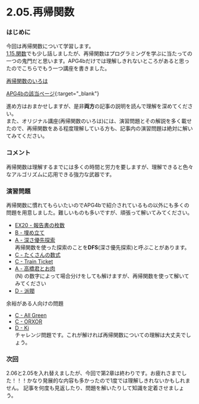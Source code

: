 2.05.再帰関数
============

### はじめに

今回は再帰関数について学習します。  
[1.15.関数](./1-15)でも少し話しましたが、再帰関数はプログラミングを学ぶに当たっての一つの鬼門だと思います。APG4bだけでは理解しきれないところがあると思ったのでこちらでもう一つ講座を書きました。

[再帰関数のいろは](sub.md)

[APG4bの該当ページ](https://atcoder.jp/contests/APG4b/tasks/APG4b_v){:target="_blank"}

進め方はおまかせしますが、是非**両方**の記事の説明を読んで理解を深めてください。  
また、オリジナル講座(再帰関数のいろは)には、演習問題とその解説を多く載せたので、再帰関数をある程度理解している方も、記事内の演習問題は絶対に解いてみてください。

### コメント

再帰関数は理解するまでには多くの時間と労力を要しますが、理解できると色々なアルゴリズムに応用できる強力な武器です。

### 演習問題

再帰関数に慣れてもらいたいのでAPG4bで紹介されているもの以外にも多くの問題を用意しました。難しいものも多いですが、頑張って解いてみてください。

- [EX20 - 報告書の枚数](https://atcoder.jp/contests/apg4b/tasks/APG4b_cc)
- [B - 埋め立て](https://atcoder.jp/contests/arc031/tasks/arc031_2)
- [A - 深さ優先探索](https://atcoder.jp/contests/atc001/tasks/dfs_a)  
再帰関数を使った探索のことを**DFS**(深さ優先探索)と呼ぶことがあります。
- [C - たくさんの数式](https://atcoder.jp/contests/arc061/tasks/arc061_a)
- [C - Train Ticket](https://atcoder.jp/contests/abc079/tasks/abc079_c)
- [A - 高橋君とお肉](https://atcoder.jp/contests/arc029/tasks/arc029_1)  
\(N\) の数字によって場合分けをしても解けますが、再帰関数を使って解いてみてください
- [D - 派閥](https://atcoder.jp/contests/abc002/tasks/abc002_4)

余裕がある人向けの問題

- [C - All Green](https://atcoder.jp/contests/abc104/tasks/abc104_c)
- [C - ORXOR](https://atcoder.jp/contests/abc197/tasks/abc197_c)
- [D - Ki](https://atcoder.jp/contests/abc138/tasks/abc138_d)  
チャレンジ問題です。これが解ければ再帰関数についての理解は大丈夫でしょう。

### 次回

2.06と2.05を入れ替えましたが、今回で第2章は終わりです。お疲れさまでした！！！かなり発展的な内容も多かったので1度では理解しきれないかもしれません。
記事を何度も見返したり、問題を解いたりして知識を定着させましょう。
<!-- さて、次は [3.00.第3章について](../3-0/index.md) を見てください。 -->


